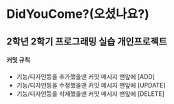# DidYouCome?(오셨나요?)
<h2>2학년 2학기 프로그래밍 실습 개인프로젝트</h2>
<h4>커밋 규칙</h4>

<nav>
   <ul>
      <li>기능/디자인등을 추가했을땐 커밋 메시지 맨앞에 [ADD]</li>
      <li>기능/디자인등을 수정했을땐 커밋 메시지 맨앞에 [UPDATE]</li>
      <li>기능/디자인등을 삭제했을땐 커밋 메시지 맨앞에 [DELETE]</li>
   </ul>
</nav>
